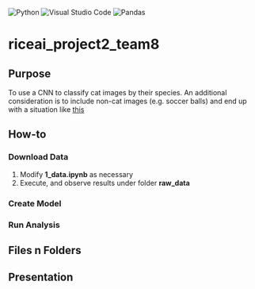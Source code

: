 ![Python](https://img.shields.io/badge/python-3670A0?style=for-the-badge&logo=python&logoColor=ffdd54)
![Visual Studio Code](https://img.shields.io/badge/Visual%20Studio%20Code-0078d7.svg?style=for-the-badge&logo=visual-studio-code&logoColor=white)
![Pandas](https://img.shields.io/badge/pandas-%23150458.svg?style=for-the-badge&logo=pandas&logoColor=white)

# riceai_project2_team8

## Purpose      
To use a CNN to classify cat images by their species. An additional consideration is to include non-cat images (e.g. soccer balls) and end up with a situation like [this](https://www.youtube.com/watch?v=ACmydtFDTGs)

## How-to
### Download Data       
1. Modify **1_data.ipynb** as necessary
2. Execute, and observe results under folder **raw_data**
### Create Model

### Run Analysis

## Files n Folders  

## Presentation
